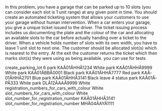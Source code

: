 In this problem, you have a garage that can be parked up to 10 slots (you can consider each slot is 1 unit range) at any
given point in time. You should create an automated ticketing system that allows your customers to use your garage
without human intervention. When a car enters your garage, you give a unique ticket issued to the driver. The ticket
issuing process includes us documenting the plate and the colour of the car and allocating an available slots to the car
before actually handing over a ticket to the driver. When a vehicle holds number of slots with its own width, you have to
leave 1 unit slot to next one. The customer should be allocated slot(s) which is nearest to the entry. At the exit the
customer returns the ticket which then marks slot(s) they were using as being available.
you can use for tests


create_parking_lot 6
park KAÂ­01Â­HHÂ­1234 White
park KAÂ­01Â­HHÂ­9999 White
park KAÂ­01Â­BBÂ­0001 Black
park KAÂ­01Â­HHÂ­7777 Red
park KAÂ­01Â­HHÂ­2701 Blue
park KAÂ­01Â­HHÂ­3141 Black
leave 4
status
park KAÂ­01Â­PÂ­333 White
park DLÂ­12Â­AAÂ­9999 White
registration_numbers_for_cars_with_colour White
slot_numbers_for_cars_with_colour White
slot_number_for_registration_number KAÂ­01Â­HHÂ­3141
slot_number_for_registration_number MHÂ­04Â­AYÂ­1111
